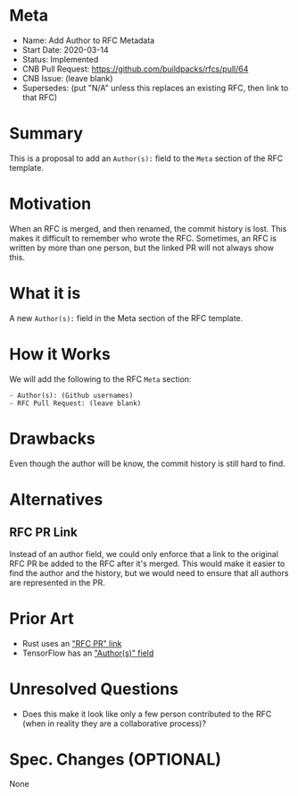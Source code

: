 # Meta
[meta]: #meta
- Name: Add Author to RFC Metadata
- Start Date: 2020-03-14
- Status: Implemented
- CNB Pull Request: https://github.com/buildpacks/rfcs/pull/64
- CNB Issue: (leave blank)
- Supersedes: (put "N/A" unless this replaces an existing RFC, then link to that RFC)

# Summary
[summary]: #summary

This is a proposal to add an `Author(s):` field to the `Meta` section of the RFC template.

# Motivation
[motivation]: #motivation

When an RFC is merged, and then renamed, the commit history is lost. This makes it difficult to remember who wrote the RFC. Sometimes, an RFC is written by more than one person, but the linked PR will not always show this.

# What it is
[what-it-is]: #what-it-is

A new `Author(s):` field in the Meta section of the RFC template.

# How it Works
[how-it-works]: #how-it-works

We will add the following to the RFC `Meta` section:

```
- Author(s): (Github usernames)
- RFC Pull Request: (leave blank)
```

# Drawbacks
[drawbacks]: #drawbacks

Even though the author will be know, the commit history is still hard to find.

# Alternatives
[alternatives]: #alternatives

## RFC PR Link

Instead of an author field, we could only enforce that a link to the original RFC PR be added to the RFC after it's merged. This would make it easier to find the author and the history, but we would need to ensure that all authors are represented in the PR.

# Prior Art
[prior-art]: #prior-art

- Rust uses an ["RFC PR" link](https://github.com/rust-lang/rfcs/blob/master/0000-template.md)
- TensorFlow has an ["Author(s)" field](https://github.com/tensorflow/community/blob/master/rfcs/yyyymmdd-rfc-template.md)

# Unresolved Questions
[unresolved-questions]: #unresolved-questions

- Does this make it look like only a few person contributed to the RFC (when in reality they are a collaborative process)?

# Spec. Changes (OPTIONAL)
[spec-changes]: #spec-changes

None

